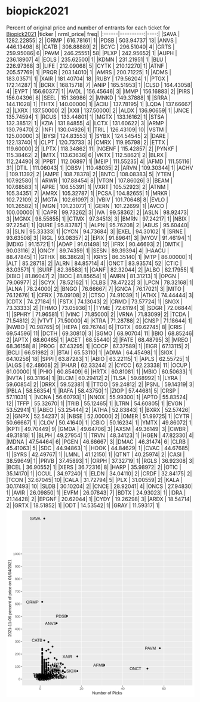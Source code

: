 # biopick2021
Percent of original price and number of entrants for each ticket for [Biopick2021](https://twitter.com/hashtag/Biopick2021)
|ticker | nrml_price| freq|
|:------|----------:|----:|
|SAVA   | 1282.22855|    2|
|ORMP   |  616.78161|    1|
|PDSB   |  503.94737|   13|
|ANVS   |  446.13498|    8|
|CATB   |  308.88889|    2|
|BCYC   |  296.51040|    4|
|GRTS   |  259.95086|    6|
|PAVM   |  246.25551|   58|
|PLXP   |  242.95652|    1|
|AUPH   |  236.18907|    4|
|EOLS   |  235.62500|    1|
|KDMN   |  231.21951|    1|
|BLU    |  226.97368|    3|
|LIFE   |  212.09068|    5|
|CYTK   |  210.12270|    1|
|ATNF   |  205.57769|    1|
|PRQR   |  203.14010|    1|
|AMRS   |  200.71225|    1|
|ADMS   |  183.03571|    1|
|XAIR   |  181.40704|   18|
|RUBY   |  179.56204|    1|
|PTGX   |  172.14287|    1|
|BCRX   |  168.15718|    7|
|ANIP   |  165.51953|    1|
|CLSD   |  164.43058|    4|
|EYPT   |  156.60377|    1|
|AVDL   |  156.45646|    3|
|IMMP   |  156.16883|    2|
|PIRS   |  156.04396|    8|
|SEEL   |  151.36986|    2|
|MNKD   |  149.37888|    1|
|SRRA   |  144.11028|    1|
|THTX   |  140.00000|    1|
|ACIU   |  137.78195|    1|
|LQDA   |  137.66667|    2|
|LXRX   |  137.50000|    2|
|XXII   |  137.50000|    2|
|ALDX   |  136.90659|    1|
|JNCE   |  135.74594|    1|
|RCUS   |  133.44801|    1|
|MGTX   |  133.16162|    1|
|STSA   |  132.38512|    1|
|KZIA   |  131.84855|    4|
|LCTX   |  131.60622|    3|
|ARMP   |  130.79470|    2|
|INFI   |  130.04926|    1|
|TRIL   |  126.43109|   10|
|VSTM   |  125.00000|    3|
|BYSI   |  124.83553|    1|
|SYBX   |  124.54545|    2|
|DARE   |  122.13740|    1|
|CLPT   |  120.73733|    3|
|CMRX   |  119.95798|    2|
|ETTX   |  119.60000|    2|
|LPTX   |  118.34862|   11|
|NGENF  |  115.42857|    2|
|PYNKF  |  115.38462|    2|
|IMTX   |  113.63636|    6|
|VKTX   |  112.58621|    2|
|BLRX   |  112.24490|    3|
|PPBT   |  112.06897|    1|
|MEIP   |  111.55235|    4|
|AFMD   |  111.55116|   31|
|DTIL   |  111.06043|    1|
|OBSV   |  110.48035|    2|
|ARVN   |  109.30344|    1|
|ACHV   |  109.11392|    2|
|AMPE   |  108.78378|    2|
|BNTC   |  108.08383|    5|
|YTEN   |  107.92580|    1|
|ARWR   |  107.88454|    8|
|VTGN   |  107.86026|    3|
|BEAM   |  107.68583|    1|
|APRE   |  106.55391|    1|
|VXRT   |  105.52923|    2|
|ATNM   |  105.34351|    7|
|AMRX   |  105.32787|    1|
|PCSA   |  104.82655|    1|
|MRKR   |  102.72109|    2|
|MGTA   |  102.61097|    3|
|VBIV   |  101.70648|    8|
|EVLO   |  101.26582|    1|
|IMGN   |  101.23077|    1|
|GERN   |  101.22699|    1|
|AVCO   |  100.00000|    1|
|CAPR   |   99.73262|    3|
|IVA    |   99.58362|    2|
|ASLN   |   98.92473|    3|
|MGNX   |   98.55855|    1|
|CTMX   |   97.34513|    3|
|BMRN   |   97.24217|    1|
|NBIX   |   97.22541|    1|
|QURE   |   95.83787|    1|
|ALPN   |   95.76208|    2|
|ABUS   |   95.60440|    3|
|SLN    |   95.33333|    1|
|CYCN   |   94.73684|    3|
|EXEL   |   94.30102|    1|
|SRNE   |   93.63508|    3|
|RIGL   |   93.08357|    2|
|EPIX   |   91.89641|    3|
|MYOV   |   91.46194|    1|
|MDXG   |   91.15721|    1|
|ADAP   |   91.01498|   12|
|IFRX   |   90.46693|    2|
|DMTK   |   90.03116|    2|
|ONCY   |   89.74359|    1|
|SESN   |   89.39394|    4|
|HAACU  |   88.47845|    1|
|GTHX   |   86.38628|    1|
|KRYS   |   86.35140|    1|
|MTP    |   86.00000|    1|
|ALT    |   85.28718|    2|
|ALRN   |   84.85714|    4|
|ONCT   |   83.93574|   52|
|CTIC   |   83.03571|    1|
|SURF   |   82.36583|    1|
|CANF   |   82.32044|    2|
|ALBO   |   82.17955|    1|
|XBIO   |   81.86047|    2|
|BIOC   |   81.85654|    1|
|AMRN   |   81.31213|    1|
|OPGN   |   79.06977|    2|
|SCYX   |   78.52162|    1|
|CLBS   |   78.47222|    3|
|LPCN   |   78.32168|    1|
|ALNA   |   78.24000|    2|
|BNGO   |   76.66667|    7|
|GNCA   |   76.17021|    3|
|MITO   |   76.12676|    1|
|CFRX   |   76.09108|    2|
|CTSO   |   74.91039|    1|
|ATHX   |   74.44444|    3|
|CDTX   |   74.27184|    1|
|FSTX   |   74.13043|    2|
|CRMD   |   73.57724|    1|
|SNGX   |   73.33333|    2|
|THMO   |   73.05936|    1|
|TYME   |   72.61194|    3|
|SDGR   |   72.06844|    1|
|SPHRY  |   71.96581|    1|
|VINC   |   71.85000|    2|
|VRNA   |   71.83099|    2|
|TCDA   |   71.54812|    2|
|VTVT   |   71.50000|    4|
|KTRA   |   71.28788|    2|
|CNSP   |   71.18644|    1|
|NWBO   |   70.98765|    9|
|HEPA   |   69.76744|    6|
|TGTX   |   69.62745|    8|
|CRIS   |   69.54596|   11|
|DCTH   |   69.30810|    3|
|SGMO   |   68.90704|   11|
|IBIO   |   68.85246|    2|
|APTX   |   68.60465|    1|
|ACET   |   68.55440|    2|
|FATE   |   68.48795|    3|
|MREO   |   68.36158|    8|
|PROG   |   67.43295|    1|
|COCP   |   67.37589|    1|
|EIGR   |   67.13115|    2|
|BCLI   |   66.51982|    3|
|BTAI   |   65.53110|    1|
|ADMA   |   64.45498|    1|
|SIOX   |   64.10256|   18|
|SPPI   |   63.87283|    1|
|ABIO   |   63.22115|    1|
|APLS   |   62.55725|    1|
|ALGS   |   62.48608|    2|
|PHAR   |   62.33244|    2|
|CYCC   |   62.23338|   11|
|OCUP   |   61.00000|    1|
|PHIO   |   60.85409|    6|
|HRTX   |   60.81081|    1|
|MBIO   |   60.50633|    1|
|NVTA   |   60.31164|    1|
|BLCM   |   60.29412|    2|
|TLSA   |   59.68992|    1|
|LYRA   |   59.60854|    2|
|DRRX   |   59.52381|    1|
|TTOO   |   59.24812|    2|
|PSNL   |   59.14319|    3|
|PBLA   |   58.56354|    1|
|RAFA   |   58.43750|    1|
|ZIOP   |   57.44681|    5|
|CRSP   |   57.11031|    1|
|NCNA   |   56.60793|    1|
|NNOX   |   55.99300|    1|
|APTO   |   55.83524|   12|
|TFFP   |   55.32670|    1|
|TRIB   |   55.12465|    1|
|LTRN   |   54.60805|    1|
|EVGN   |   53.52941|    1|
|ABEO   |   53.25444|    2|
|ATHA   |   52.83843|    1|
|BXRX   |   52.57426|    2|
|GNPX   |   52.54237|    3|
|NBSE   |   52.00000|    2|
|OMER   |   51.99725|    1|
|CYTR   |   50.66667|    1|
|CLOV   |   50.41640|    1|
|CBIO   |   50.16234|    1|
|YMTX   |   49.86072|    1|
|KPTI   |   49.70449|    9|
|GMDA   |   49.64706|    3|
|AXSM   |   49.36149|    3|
|CWBR   |   49.31818|    1|
|BLPH   |   49.27954|    1|
|TRVN   |   48.34123|    1|
|HGEN   |   47.82330|    4|
|MDNA   |   47.54464|    6|
|PGEN   |   46.66667|    3|
|DMAC   |   46.31474|    6|
|CLRB   |   45.41063|    5|
|SDC    |   44.94863|    1|
|HOOK   |   44.84629|    1|
|CVAC   |   44.67685|    1|
|SYRS   |   42.49767|    1|
|LMNL   |   41.12150|    1|
|QTNT   |   40.25974|    2|
|CASI   |   38.59649|    1|
|PRVB   |   37.45893|    1|
|ORPH   |   37.32719|    1|
|RGLS   |   36.92308|    3|
|BCEL   |   36.90552|    1|
|XERS   |   36.72316|    8|
|HARP   |   35.98972|    2|
|OTIC   |   35.14170|    1|
|OCUL   |   34.97240|    1|
|ELDN   |   34.04110|    2|
|CRDF   |   32.84175|    2|
|TCON   |   32.67045|   10|
|CALA   |   31.72794|    5|
|PLX    |   31.00559|    2|
|KALA   |   30.17493|   10|
|SLDB   |   30.10204|    2|
|CNCE   |   28.92041|    4|
|ONCS   |   27.94830|    1|
|AVIR   |   26.09850|    1|
|EVFM   |   26.07843|    7|
|BDTX   |   24.93023|    1|
|IDRA   |   21.14428|    2|
|EPGNF  |   20.62044|    1|
|CYDY   |   19.26298|    3|
|ARDX   |   18.54714|    2|
|GRTX   |   18.51852|    1|
|ODT    |   14.53542|    1|
|GRAY   |   11.59317|    1|
![retvspicks](biopicks.png?raw=true)
